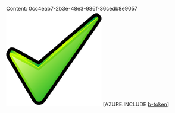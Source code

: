 Content: 0cc4eab7-2b3e-48e3-986f-36cedb8e9057![image](8599f7a9-c91b-49b4-9beb-2e141eed6c24.png)
[AZURE.INCLUDE [b-token](005dac37-4076-4a2e-a83a-6d33f08cc341.md)]

